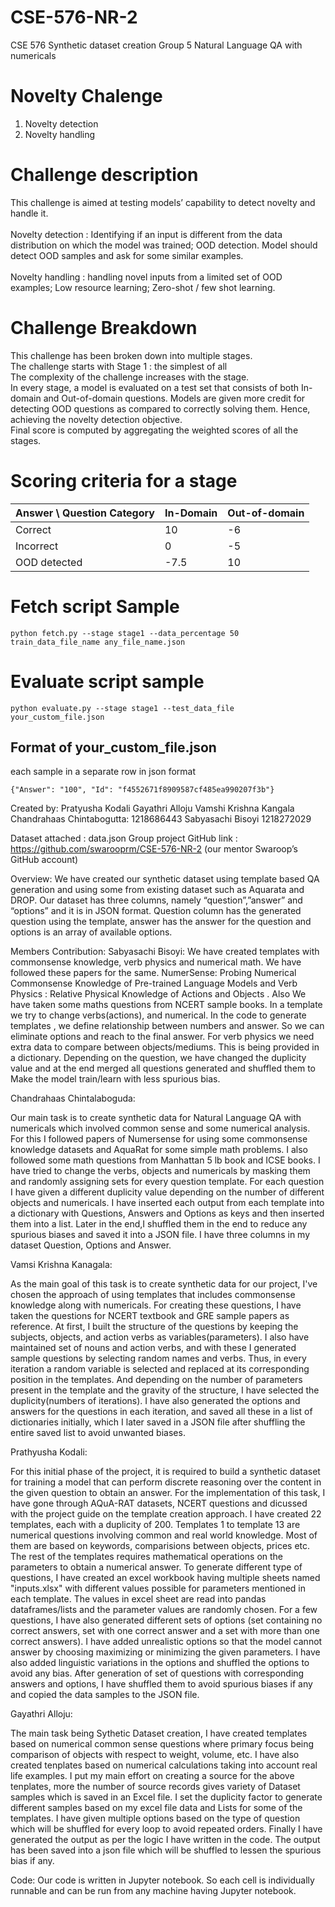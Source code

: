 # CSE-576-NR-2
CSE 576 Synthetic dataset creation
Group 5 Natural Language QA with numericals

# Novelty Chalenge

1. Novelty detection
2. Novelty handling


# Challenge description

This challenge is aimed at testing models’ capability to detect novelty and handle it. <br><br>
Novelty detection : Identifying if an input is different from the data distribution on which the model was trained; OOD detection. Model should detect OOD samples and ask for some similar examples. <br><br>
Novelty handling : handling novel inputs from a limited set of OOD examples; Low resource learning; Zero-shot / few shot learning. 

# Challenge Breakdown
This challenge has been broken down into multiple stages.<br>
The challenge starts with Stage 1 : the simplest of all <br>
The complexity of the challenge increases with the stage.<br>
In every stage, a model is evaluated on a test set that consists of both In-domain and Out-of-domain questions. Models are given more credit for detecting OOD questions as compared to correctly solving them. Hence, achieving the novelty detection objective.<br>
Final score is computed by aggregating the weighted scores of all the stages.


# Scoring criteria for a stage
| Answer \ Question Category | In-Domain | Out-of-domain |
| --- | --- | --- |
| Correct |  10 | -6 | 
| Incorrect | 0 | -5 | 
| OOD detected | -7.5 | 10 |


# Fetch script Sample

```
python fetch.py --stage stage1 --data_percentage 50 train_data_file_name any_file_name.json
```

# Evaluate script sample
```
python evaluate.py --stage stage1 --test_data_file your_custom_file.json
```

## Format of your_custom_file.json
each sample in a separate row in json format<br>
```
{"Answer": "100", "Id": "f4552671f8909587cf485ea990207f3b"}
```

Created by:
Pratyusha Kodali
Gayathri Alloju
Vamshi Krishna Kangala
Chandrahaas Chintabogutta: 1218686443
Sabyasachi Bisoyi 1218272029

Dataset attached : data.json
Group project GitHub link  : https://github.com/swarooprm/CSE-576-NR-2  (our mentor Swaroop’s GitHub account)

Overview:
We have created our synthetic dataset using template based QA generation and using some from existing dataset such as Aquarata and DROP.
Our dataset has three columns, namely “question”,”answer” and “options” and it is in JSON format. Question column has the generated question using the template, answer
has the answer for the question and options is an array of available options.

Members Contribution:
Sabyasachi Bisoyi:
We have created templates with commonsense knowledge, verb physics and numerical math. We have followed these papers for the same.
NumerSense: Probing Numerical Commonsense Knowledge of Pre-trained Language Models and Verb Physics : Relative Physical Knowledge 
of Actions and Objects . Also We have taken some maths questions from NCERT sample books. In a template we try to change verbs(actions), 
and numerical. In the code to generate templates , we define relationship between numbers and answer. So we can eliminate options and reach 
to the final answer. For verb physics we need extra data to compare between objects/mediums. This is being provided in a dictionary. Depending 
on the question, we have changed the duplicity value and at the end merged all questions generated and shuffled them to Make the model train/learn with less spurious bias.

Chandrahaas Chintalaboguda:

Our main task is to create synthetic data for Natural Language QA with numericals which involved common sense and some numerical analysis. For this I followed papers of Numersense for using some commonsense knowledge datasets and AquaRat for some simple math problems. I also followed some math questions from Manhattan 5 lb book and ICSE books. I have tried to change the verbs, objects and numericals by masking them and randomly assigning sets for every question template. For each question I have given a different duplicity value depending on the number of different objects and numericals. I have inserted each output from each template into a dictionary with Questions, Answers and Options as keys and then inserted them into a list. Later in the end,I shuffled them in the end to reduce any spurious biases and saved it into a JSON file.
I have three columns in my dataset Question, Options and Answer.

Vamsi Krishna Kanagala:

As the main goal of this task is to create synthetic data for our project, I've chosen the approach of using templates that includes commonsense knowledge along with numericals. For creating these questions, I have taken the questions for NCERT textbook and GRE sample papers as reference. At first, I built the structure of the questions by keeping the subjects, objects, and action verbs as variables(parameters). I also have maintained set of nouns and action verbs, and with these I generated sample questions by selecting random names and verbs. Thus, in every iteration a random variable is selected and replaced at its corresponding position in the templates. And depending on the number of parameters present in the template and the gravity of the structure, I have selected the duplicity(numbers of iterations). I have also generated the options and answers for the questions in each iteration, and saved all these in a list of dictionaries initially, which I later saved in a JSON file after shuffling the entire saved list to avoid unwanted biases.

Prathyusha Kodali:

For this initial phase of the project, it is required to build a synthetic dataset for training a model that can perform discrete reasoning over the content in the given question to obtain an answer. For the implementation of this task, I have gone through AQuA-RAT datasets, NCERT questions and dicussed with the project guide on the template creation approach. I have created 22 templates, each with a duplicity of 200. Templates 1 to template 13 are numerical questions involving common and real world knowledge. Most of them are based on keywords, comparisions between objects, prices etc. The rest of the templates requires mathematical operations on the parameters to obtain a numerical answer. To generate different type of questions, I have created an excel workbook having multiple sheets named "inputs.xlsx" with different values possible for parameters mentioned in each template. The values in excel sheet are read into pandas dataframes/lists and the parameter values are randomly chosen. For a few questions, I have also generated different sets of options (set containing no correct answers, set with one correct answer and a set with more than one correct answers). I have added unrealistic options so that the model cannot answer by choosing maximizing or minimizing the given parameters. I have also added linguistic variations in the options and shuffled the options to avoid any bias. After generation of set of questions with corresponding answers and options, I have shuffled them to avoid spurious biases if any and copied the data samples to the JSON file. 

Gayathri Alloju:

The main task being Sythetic Dataset creation, I have created templates based on numerical common sense questions where primary focus being comparison of objects with respect to weight, volume, etc. I have also created tenplates based on numerical calculations taking into account real life examples. I put my main effort on creating a source for the above tenplates, more the number of source records gives variety of Dataset samples which is saved in an Excel file. I set the duplicity factor to generate different samples based on my excel file data and Lists for some of the templates. I have given multiple options based on the type of question which will be shuffled for every loop to avoid repeated orders. Finally I have generated the output as per the logic I have written in the code. The output has been saved into a json file which will be shuffled to lessen the spurious bias if any.     

Code:
Our code is written in Jupyter notebook. So each cell is individually runnable and can be run from any machine having Jupyter notebook.
